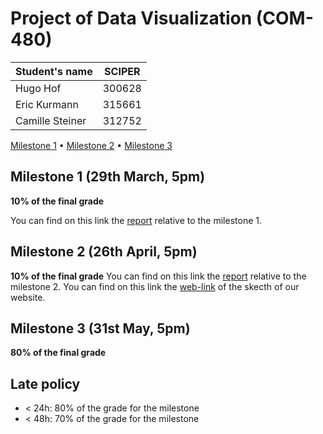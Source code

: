# Project of Data Visualization (COM-480)

| Student's name | SCIPER |
| -------------- | ------ |
| Hugo Hof | 300628 |
| Eric Kurmann | 315661 |
| Camille Steiner | 312752 |

[Milestone 1](#milestone-1) • [Milestone 2](#milestone-2) • [Milestone 3](#milestone-3)

## Milestone 1 (29th March, 5pm)

**10% of the final grade**

You can find on this link the [report](/milestone_1/Milestone_1.md) relative to the milestone 1.

## Milestone 2 (26th April, 5pm)

**10% of the final grade**
You can find on this link the [report](/milestone_2/Milestone_2.pdf) relative to the milestone 2.
You can find on this link the [web-link](https://hugohof.github.io/VizLeGame/) of the skecth of our website.



## Milestone 3 (31st May, 5pm)

**80% of the final grade**


## Late policy

- < 24h: 80% of the grade for the milestone
- < 48h: 70% of the grade for the milestone
